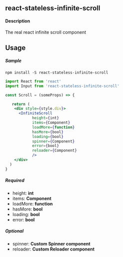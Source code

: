 ## react-stateless-infinite-scroll

#### Description

The real react infinite scroll component


## Usage

##### Sample

```
npm install -S react-stateless-infinite-scroll
```

```jsx
import React from 'react'
import Input from 'react-stateless-infinite-scroll'

const Scroll = (someProps) => {

   return (
    <div style={style.div}>
      <InfiniteScroll
            height={int}
            items={Component}
            loadMore={function}
            hasMore={bool}
            loading={bool}
            spinner={Component}
            error={bool}
            reloader={Component}
            />
    </div>
  )
}
```

##### Required

- height: __int__
- items: __Component__
- loadMore: __function__
- hasMore: __bool__
- loading: __bool__
- error: __bool__

##### Optional

- spinner: __Custom Spinner component__
- reloader: __Custom Reloader component__

